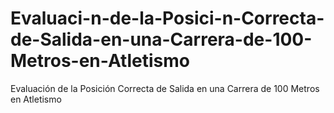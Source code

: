 # Evaluaci-n-de-la-Posici-n-Correcta-de-Salida-en-una-Carrera-de-100-Metros-en-Atletismo
Evaluación de la Posición Correcta de Salida en una Carrera de 100 Metros en Atletismo
